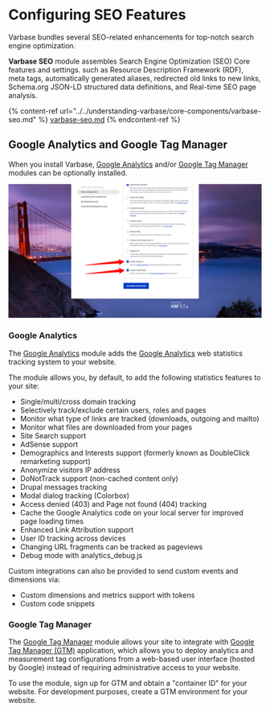 # Configuring SEO Features

Varbase bundles several SEO-related enhancements for top-notch search engine optimization.

**Varbase SEO** module assembles Search Engine Optimization (SEO) Core features and settings. such as Resource Description Framework (RDF), meta tags, automatically generated aliases, redirected old links to new links, Schema.org JSON-LD structured data definitions, and Real-time SEO page analysis.

{% content-ref url="../../understanding-varbase/core-components/varbase-seo.md" %}
[varbase-seo.md](../../understanding-varbase/core-components/varbase-seo.md)
{% endcontent-ref %}

## Google Analytics and Google Tag Manager

When you install Varbase, [Google Analytics](https://www.drupal.org/project/google\_analytics) and/or [Google Tag Manager](https://www.drupal.org/project/google\_tag) modules can be optionally installed.

![Varbase Installation Step - Extra Components](../../../.gitbook/assets/Extra-components--Varbase9-install.png)



### Google Analytics

The [Google Analytics](https://www.drupal.org/project/google\_analytics) module adds the [Google Analytics](https://marketingplatform.google.com/about/analytics/) web statistics tracking system to your website.

The module allows you, by default, to add the following statistics features to your site:

* Single/multi/cross domain tracking
* Selectively track/exclude certain users, roles and pages
* Monitor what type of links are tracked (downloads, outgoing and mailto)
* Monitor what files are downloaded from your pages
* Site Search support
* AdSense support
* Demographics and Interests support (formerly known as DoubleClick remarketing support)
* Anonymize visitors IP address
* DoNotTrack support (non-cached content only)
* Drupal messages tracking
* Modal dialog tracking (Colorbox)
* Access denied (403) and Page not found (404) tracking
* Cache the Google Analytics code on your local server for improved page loading times
* Enhanced Link Attribution support
* User ID tracking across devices
* Changing URL fragments can be tracked as pageviews
* Debug mode with analytics\_debug.js

Custom integrations can also be provided to send custom events and dimensions via:&#x20;

* Custom dimensions and metrics support with tokens
* Custom code snippets



### Google Tag Manager

The [Google Tag Manager](https://www.drupal.org/project/google\_tag) module allows your site to integrate with [Google Tag Manager (GTM)](https://tagmanager.google.com/) application, which allows you to deploy analytics and measurement tag configurations from a web-based user interface (hosted by Google) instead of requiring administrative access to your website.

To use the module, sign up for GTM and obtain a "container ID" for your website. For development purposes, create a GTM environment for your website.







